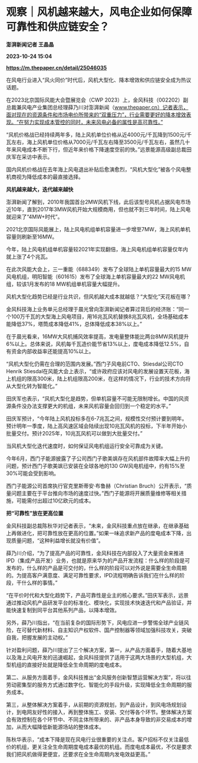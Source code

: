 # 观察｜风机越来越大，风电企业如何保障可靠性和供应链安全？
**澎湃新闻记者 王晶晶**

**2023-10-24 15:04**

**https://m.thepaper.cn/detail/25046035**

在风电行业进入“风火同价”时代后，风机大型化、降本增效和供应链安全成为热议话题。

在2023北京国际风能大会暨展览会（CWP 2023）上，金风科技（002202）副总裁兼风电产业集团总经理薛乃川对澎湃新闻（www.thepaper.cn）记者表示，面对现在的资源条件和市场电价所带来的“双重压力”，行业需要更好的降本增效表现。“在努力实现成本管控的同时，未来风电必备的属性是高可靠性。”

“风机价格战已经持续两年多，陆上风机单位价格从近4000元/千瓦降到1500元/千瓦左右，海上风机单位价格从7000元/千瓦左右降至3500元/千瓦左右，虽然几十年来风电成本不断下行，但近年来价格下降速度空前的快。”远景能源高级副总裁田庆军在采访中表示。

国内风机价格战在去年海上风电退出补贴后愈演愈烈，“风机大型化”被各个风电整机商视为降低成本的最直接选择。

**风机越来越大，迭代越来越快**

澎湃新闻了解到，2010年我国首台2MW风机下线，此后该型号风机占据风电市场近10年，直到2017年3MW风机开始大规模商用，但也就不到三年时间，陆上风电就迎来了“4MW+时代”。

2021北京国际风能展上，陆上风电机组单机容量进一步增至7MW，海上风机单机容量则刷新至16MW。

今年，陆上风电机组单机容量较2021年实现翻倍，海上风电机组单机容量仅年内就上涨了4个兆瓦。

在此次风能大会上，三一重能（688349）发布了全球陆上单机容量最大的15 MW风电机组，明阳智能（601615）发布了全球海上单机容量最大的22 MW风电机组，较该1月发布的18 MW机组单机容量大幅提升。

风机大型化趋势已经是行业共识，但风机越大成本就越低？“大型化”天花板在哪？

金风科技海上业务单元总经理于晨光曾向澎湃新闻记者算过背后的经济账：“同一个100万千瓦的大型海上风电项目，用16兆瓦风机替换8兆瓦风机，全场基础成本能降低37%，塔筒成本降低41%，总体降低成本38%以上。”

在于晨光看来，16MW大风机捕风效率提高，发电量整体能比两台8MW风机提升6%以上。总体来说，风机每千瓦造价能节省13%以上，度电成本降低12.5%，自有资金内部收益率还能提高10%以上。

“风机大型化仍需在合理的范围内发展。”西门子风电前CTO、Stiesdal公司CTO Henrik Stiesdal在风能大会上表示，“或许政府应该对风电的发展设置天花板，海上机组的限高300米，陆上机组限高200米，在这样的情况下，行业的技术方向将从大型化转为智能化。”

田庆军也表示，“风机大型化是趋势，但单机容量不可能无限制增长。中国的风资源条件没办法支撑更大的机组，未来风机容量会回归到一个稳定的水平。”

田庆军预计，“今年陆上风机投标多在6-7兆瓦之间，规模性交付预计要到明年。预计明年一季度，陆上高风速区域会陆续出现10兆瓦风机的投标，下半年开始小批量交付。预计2025年，10兆瓦风机可以做到大批量交付。”

当风机大型化迭代速度时，如何保证风电机组运行安全可靠成为关键。

今年6月，西门子能源披露了子公司西门子歌美飒存在风机部件故障率大幅上升的问题，预计西门子歌美飒已安装在全球各地的130 GW风电机组中，约有15%至30%可能会受到影响。

西门子能源公司首席执行官克里斯蒂安·布鲁赫（Christian Bruch）公开表示，“质量问题主要在于平台推向市场的速度过快。”西门子能源将开展质量维修等相关措施，可能需付出超过10亿欧元的成本。

**把“可靠性”放在更高位置**

金风科技副总裁陈秋华对记者表示，“未来，金风科技重点放在继承，在继承基础上再做进化，把可靠性放在更高的位置。”如果一味追求新产品的度电成本下降，出现质量问题，“这种利益增长就没有价值”。

薛乃川介绍，“为了提高产品的可靠性，金风科技在内部投入了大量资金来推进IPD（集成产品开发）业务，也就是原来华为的产品开发流程：什么样的阶段是可发布的，什么样的产品是可交付的，什么样的阶段可以对外说是需要全生命周期的。为提高客户满意度、满足可靠性要求，IPD流程明确告诉我们在什么样的阶段，干什么样的事情。”

“在平价时代和大型化趋势下，产品可靠性是业主的核心要求。”田庆军表示，远景通过推动风机产品研发平台的标准化、模块化，实现技术快速迭代和产品验证，并能快速复制到同平台其他系列产品，以降本增效。

另外，薛乃川指出，“在当前复杂的国际形势下，风电应进一步警惕全球产业链风险，在可替代新材料、自主知识产权软件、国产控制器等领域加强科技攻关，突破自我，把握发展的主动权。”

针对盈利问题，薛乃川提出了三个解决方案，第一，从产品方面着手，随着大基地以及海上风电开发的迅速崛起，金风科技提供了适用于这两大场景的大型机组，大型机组的直接好处就是降低全生命周期的度电成本。

第二、从服务方面着手，金风科技推出“金风服务创新智慧运营解决方案”，将以往劳动密集型的服务方式通过数字化、智能化的手段升级，实现降低全生命周期的服务成本。

第三，从整体解决方案着手，从前期的资源规划，到产品设计，到风电场规划设计，到电网友好性的接入，再到整体施工、安装、交付等各个环节。整体解决方案会有效控制在各个环节中、不同主体所带来的、非产品本身导致的非交易成本的增加，从而大幅降低新能源场站的整体成本。

陈秋华表示，“成本下降是现在风电行业很重要的关注点。客户招标不仅关注最低价的机组，更关注全生命周期度电成本最优的机组。而度电成本最优，不仅是要求我们把风机做得更便宜，还要求在全生命周期内发电效益更高。”
